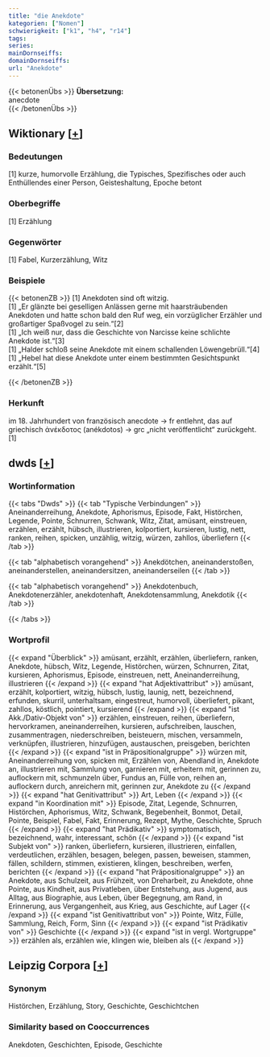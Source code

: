 ```yaml
---
title: "die Anekdote"
kategorien: ["Nomen"]
schwierigkeit: ["k1", "h4", "r14"]
tags:
series:
mainDornseiffs:
domainDornseiffs:
url: "Anekdote"
---
```


{{< betonenÜbs >}}
**Übersetzung:**  
anecdote  
{{< /betonenÜbs >}}

## Wiktionary [[+](https://de.wiktionary.org/wiki/Anekdote)]

### Bedeutungen
[1] kurze, humorvolle Erzählung, die Typisches, Spezifisches oder auch Enthüllendes einer Person, Geisteshaltung, Epoche betont  

### Oberbegriffe
[1] Erzählung  

### Gegenwörter
[1] Fabel, Kurzerzählung, Witz  

### Beispiele
{{< betonenZB >}}
[1] Anekdoten sind oft witzig.  
[1] „Er glänzte bei geselligen Anlässen gerne mit haarsträubenden Anekdoten und hatte schon bald den Ruf weg, ein vorzüglicher Erzähler und großartiger Spaßvogel zu sein.“[2]  
[1] „Ich weiß nur, dass die Geschichte von Narcisse keine schlichte Anekdote ist.“[3]  
[1] „Halder schloß seine Anekdote mit einem schallenden Löwengebrüll.“[4]  
[1] „Hebel hat diese Anekdote unter einem bestimmten Gesichtspunkt erzählt.“[5]  

{{< /betonenZB >}}
### Herkunft
im 18. Jahrhundert von französisch anecdote → fr entlehnt, das auf griechisch ἀνέκδοτος (anékdotos) → grc „nicht veröffentlicht“ zurückgeht.[1]  



## dwds [[+](https://www.dwds.de/wb/Anekdote)]

### Wortinformation
{{< tabs "Dwds" >}}
{{< tab "Typische Verbindungen" >}}
Aneinanderreihung, Anekdote, Aphorismus, Episode, Fakt, Histörchen, Legende, Pointe, Schnurren, Schwank, Witz, Zitat, amüsant, einstreuen, erzählen, erzählt, hübsch, illustrieren, kolportiert, kursieren, lustig, nett, ranken, reihen, spicken, unzählig, witzig, würzen, zahllos, überliefern
{{< /tab >}}

{{< tab "alphabetisch vorangehend" >}}
Anekdötchen, aneinanderstoßen, aneinanderstellen, aneinandersitzen, aneinanderseilen
{{< /tab >}}

{{< tab "alphabetisch vorangehend" >}}
Anekdotenbuch, Anekdotenerzähler, anekdotenhaft, Anekdotensammlung, Anekdotik
{{< /tab >}}

{{< /tabs >}}

### Wortprofil
{{< expand "Überblick" >}} amüsant, erzählt, erzählen, überliefern, ranken, Anekdote, hübsch, Witz, Legende, Histörchen, würzen, Schnurren, Zitat, kursieren, Aphorismus, Episode, einstreuen, nett, Aneinanderreihung, illustrieren {{< /expand >}}
{{< expand "hat Adjektivattribut" >}} amüsant, erzählt, kolportiert, witzig, hübsch, lustig, launig, nett, bezeichnend, erfunden, skurril, unterhaltsam, eingestreut, humorvoll, überliefert, pikant, zahllos, köstlich, pointiert, kursierend {{< /expand >}}
{{< expand "ist Akk./Dativ-Objekt von" >}} erzählen, einstreuen, reihen, überliefern, hervorkramen, aneinanderreihen, kursieren, aufschreiben, lauschen, zusammentragen, niederschreiben, beisteuern, mischen, versammeln, verknüpfen, illustrieren, hinzufügen, austauschen, preisgeben, berichten {{< /expand >}}
{{< expand "ist in Präpositionalgruppe" >}} würzen mit, Aneinanderreihung von, spicken mit, Erzählen von, Abendland in, Anekdote an, illustrieren mit, Sammlung von, garnieren mit, erheitern mit, gerinnen zu, auflockern mit, schmunzeln über, Fundus an, Fülle von, reihen an, auflockern durch, anreichern mit, gerinnen zur, Anekdote zu {{< /expand >}}
{{< expand "hat Genitivattribut" >}} Art, Leben {{< /expand >}}
{{< expand "in Koordination mit" >}} Episode, Zitat, Legende, Schnurren, Histörchen, Aphorismus, Witz, Schwank, Begebenheit, Bonmot, Detail, Pointe, Beispiel, Fabel, Fakt, Erinnerung, Rezept, Mythe, Geschichte, Spruch {{< /expand >}}
{{< expand "hat Prädikativ" >}} symptomatisch, bezeichnend, wahr, interessant, schön {{< /expand >}}
{{< expand "ist Subjekt von" >}} ranken, überliefern, kursieren, illustrieren, einfallen, verdeutlichen, erzählen, besagen, belegen, passen, beweisen, stammen, fällen, schildern, stimmen, existieren, klingen, beschreiben, werfen, berichten {{< /expand >}}
{{< expand "hat Präpositionalgruppe" >}} an Anekdote, aus Schulzeit, aus Frühzeit, von Dreharbeit, zu Anekdote, ohne Pointe, aus Kindheit, aus Privatleben, über Entstehung, aus Jugend, aus Alltag, aus Biographie, aus Leben, über Begegnung, am Rand, in Erinnerung, aus Vergangenheit, aus Krieg, aus Geschichte, auf Lager {{< /expand >}}
{{< expand "ist Genitivattribut von" >}} Pointe, Witz, Fülle, Sammlung, Reich, Form, Sinn {{< /expand >}}
{{< expand "ist Prädikativ von" >}} Geschichte {{< /expand >}}
{{< expand "ist in vergl. Wortgruppe" >}} erzählen als, erzählen wie, klingen wie, bleiben als {{< /expand >}}

## Leipzig Corpora [[+](https://corpora.uni-leipzig.de/en/res?word=Anekdote&corpusId=deu_newscrawl-public_2018)]


### Synonym
Histörchen, Erzählung, Story, Geschichte, Geschichtchen


### Similarity based on Cooccurrences
Anekdoten, Geschichten, Episode, Geschichte

